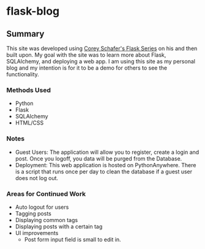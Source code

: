 # flask-blog

## Summary
This site was developed using [Corey Schafer's Flask Series](https://www.youtube.com/watch?v=MwZwr5Tvyxo) on his and then built upon. My goal with the site was to learn more about Flask, SQLAlchemy, and deploying a web app. I am using this site as my personal blog and my intention is for it to be a demo for others to see the functionality.

### Methods Used
* Python
* Flask
* SQLAlchemy
* HTML/CSS

### Notes
* Guest Users: The application will allow you to register, create a login and post. Once you logoff, you data will be purged from the Database. 
* Deployment: This web application is hosted on PythonAnywhere. There is a script that runs once per day to clean the database if a guest user does not log out.  

### Areas for Continued Work
* Auto logout for users
* Tagging posts
* Displaying common tags
* Displaying posts with a certain tag
* UI improvements
    * Post form input field is small to edit in.